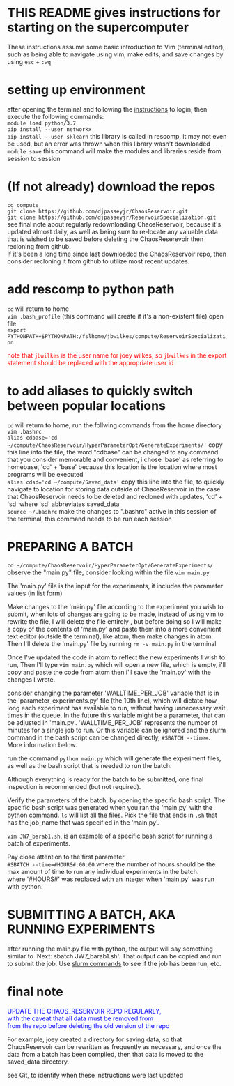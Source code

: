 # THIS README gives instructions for starting on the supercomputer
These instructions assume some basic introduction to Vim (terminal editor), such as being able to navigate using vim, make edits, and save changes by using `esc` + `:wq` 

# setting up environment
after opening the terminal and following the [instructions](https://rc.byu.edu/wiki/?id=Logging+In) to login, then execute the following commands: <br>
`module load python/3.7` <br>
`pip install --user networkx` <br>
`pip install --user sklearn` this library is called in rescomp, it may not even be used, but an error was thrown when this library wasn't downloaded <br>
`module save` this command will make the modules and libraries reside from session to session<br>

# (If not already) download the repos <br>
`cd compute` <br>
`git clone https://github.com/djpasseyjr/ChaosReservoir.git` <br> 
`git clone https://github.com/djpasseyjr/ReservoirSpecialization.git` <br>
see final note about regularly redownloading ChaosReservoir, because it's updated almost daily, as well as being sure to re-locate any valuable data that is wished to be saved before deleting the ChaosReserevoir then recloning from github. <br> If it's been a long time since last downloaded the ChaosReservoir repo, then consider recloning it from github to utilize most recent updates. <br> 

# add rescomp to python path <br>
`cd` will return to home <br>
`vim .bash_profile` (this command will create if it's a non-existent file) open file <br>
`export PYTHONPATH=$PYTHONPATH:/fslhome/jbwilkes/compute/ReservoirSpecialization` 

<font color='red'> note that `jbwilkes` is the user name for joey wilkes, so `jbwilkes` in the export statement should be replaced with the appropriate user id </font> <br>

# to add aliases to quickly switch between popular locations <br>
`cd` will return to home, run the follwing commands from the home directory <br>
`vim .bashrc` <br>
`alias cdbase='cd ~/compute/ChaosReservoir/HyperParameterOpt/GenerateExperiments/'` copy this line into the file, the word "cdbase" can be changed to any command that you consider memorable and convenient, i chose 'base' as referring to homebase, 'cd' + 'base'  because this location is the location where most programs will be executed <br>
`alias cdsd='cd ~/compute/Saved_data'` copy this line into the file, to quickly navigate to location for storing data outside of ChaosReservoir in the case that ChaosReservoir needs to be deleted and recloned with updates, 'cd' + 'sd' where 'sd' abbreviates saved_data <br>
`source ~/.bashrc` make the changes to ".bashrc" active in this session of the terminal, this command needs to be run each session <br>


# PREPARING A BATCH 
`cd ~/compute/ChaosReservoir/HyperParameterOpt/GenerateExperiments/` <br>
observe the "main.py" file, consider looking within the file `vim main.py` <br>

The 'main.py' file is the input for the experiments, it includes the parameter values (in list form) <br>

Make changes to the 'main.py' file according to the experiment you wish to submit, when lots of changes are going to be made, instead of using vim to rewrite the file, I will delete the file entirely , but before doing so I will make a copy of the contents of 'main.py' and paste them into a more convenient text editor (outside the terminal), like atom, then make changes in atom. Then I'll delete the 'main.py' file by running `rm -v main.py`  in the terminal<br> 

Once I've updated the code in atom to reflect the new experiments I wish to run, Then I'll type `vim main.py` which will open a new file, which is empty, i'll copy and paste the code from atom then i'll save the 'main.py' with the changes I wrote. <br>

consider changing the parameter 'WALLTIME_PER_JOB' variable that is in the 'parameter_experiments.py' file (the 10th line), which will dictate how long each experiment has available to run, without having unnecessary wait times in the queue. In the future this variable might be a parameter, that can be adjusted in 'main.py'. 'WALLTIME_PER_JOB' represents the number of minutes for a single job to run. Or this variable can be ignored and the slurm command in the bash script can be changed directly, `#SBATCH --time=`. More information below. <br> 

run the command `python main.py` which will generate the experiment files, as well as the bash script that is needed to run the batch.  <br>

Although everything is ready for the batch to be submitted, one final inspection is recommended (but not required).<br>

Verify the parameters of the batch, by opening the specific bash script. The specific bash script was generated when you ran the 'main.py' with the python command. `ls` will list all the files. Pick the file that ends in `.sh` that has the job_name that was specified in the 'main.py'. <br>

`vim JW7_barab1.sh`, is an example of a specific bash script for running a batch of experiments. <br> 

Pay close attention to the first parameter <br>
`#SBATCH --time=#HOURS#:00:00` where the number of hours should be the max amount of time to run any individual experiments in the batch. <br> where '#HOURS#' was replaced with an integer when 'main.py' was run with python.


# SUBMITTING A BATCH, AKA RUNNING EXPERIMENTS 
after running the main.py file with python, the output will say something similar to 'Next: sbatch JW7_barab1.sh'. That output can be copied and run to submit the job. Use [slurm commands](https://rc.byu.edu/wiki/?id=SLURM+Commands) to see if the job has been run, etc. 

# final note
<font color='blue'> 

UPDATE THE CHAOS_RESERVOIR REPO REGULARLY,  <br>
with the caveat that all data must be removed from  <br>
from the repo before deleting the old version of the repo  <br>
    
</font>

For example, joey created a directory for saving data, so that ChaosReservoir can be rewritten as frequently as necessary, and once the data from a batch has been compiled, then that data is moved to the saved_data directory. 

see Git, to identify when these instructions were last updated
